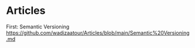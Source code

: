 # Articles

First: Semantic Versioning https://github.com/wadizaatour/Articles/blob/main/Semantic%20Versioning.md
